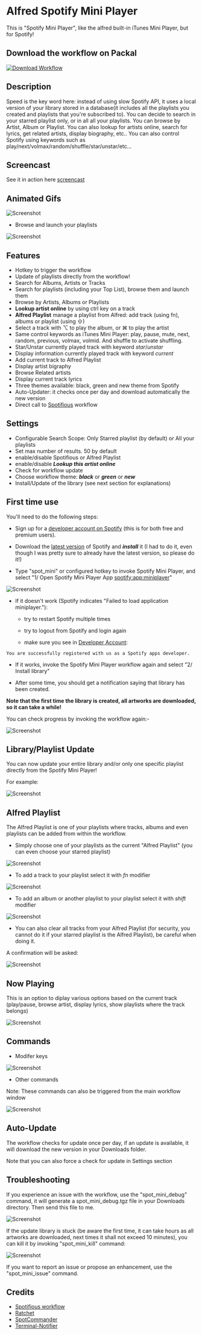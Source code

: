 # Alfred Spotify Mini Player


This is "Spotify Mini Player", like the alfred built-in iTunes Mini Player, but for Spotify!

## Download the workflow on Packal

[![Download Workflow](https://raw.github.com/vdesabou/alfred-spotify-mini-player/master/images/alfred-workflow-icon.png)](http://www.packal.org/workflow/spotify-mini-player)

## Description

Speed is the key word here: instead of using slow Spotify API, it uses a local version of your library stored in a database(it includes all the playlists you created and playlists that you're subscribed to). You can decide to search in your starred playlist only, or in all all your playlists. You can browse by Artist, Album or Playlist. You can also lookup for artists online, search for lyrics, get related artists, display biography, etc..
You can also control Spotify using keywords such as play/next/volmax/random/shuffle/star/unstar/etc...

## Screencast

See it in action here [screencast](http://quick.as/nmwxcxx0)

## Animated Gifs


![Screenshot](https://i.cloudup.com/LPzN0Syjga.gif)

* Browse and launch your playlists

![Screenshot](https://i.cloudup.com/v5zZ3SKm-U.gif)



## Features

* Hotkey to trigger the workflow
* Update of playlists directly from the workflow!
* Search for Albums, Artists or Tracks
* Search for playlists (including your Top List), browse them and launch them
* Browse by Artists, Albums or Playlists
* **Lookup artist online** by using ctrl key on a track
* **Alfred Playlist** manage a playlist from Alfred: add track (using fn), albums or playlist (using ⇧)
* Select a track with ⌥ to play the album, or ⌘ to play the artist
* Same control keywords as iTunes Mini Player: play, pause, mute, next, random, previous, volmax, volmid. And shuffle to activate shuffling.
* Star/Unstar currently played track with keyword *star*/*unstar*
* Display information currently played track with keyword *current*
* Add current track to Alfred Playlist
* Display artist bigraphy
* Browse Related artists
* Display current track lyrics
* Three themes available: black, green and new theme from Spotify
* Auto-Updater: it checks once per day and download automatically the new version
* Direct call to [Spotifious](http://www.alfredforum.com/topic/1644-spotifious-a-natural-spotify-controller-for-alfred) workflow

## Settings

* Configurable Search Scope: Only Starred playlist (by default) or All your playlists
* Set max number of results. 50 by default
* enable/disable Spotifious or Alfred Playlist
* enable/disable ***Lookup this artist online***
* Check for workflow update
* Choose workflow theme: ***black*** or ***green*** or ***new***
* Install/Update of the library (see next section for explanations)

## First time use

You'll need to do the following steps:

* Sign up for a [developer account on Spotify](https://devaccount.spotify.com/my-account/) (this is for both free and premium users).

* Download the [latest version](https://www.spotify.com/fr/download/mac/) of Spotify and ***install*** it (I had to do it, even though I was pretty sure to already have the latest version, so please do it!)

* Type "spot_mini" or configured hotkey to invoke Spotify Mini Player, and select "1/ Open Spotify Mini Player App <spotify:app:miniplayer>" 

![Screenshot](https://i.cloudup.com/QVFwkPR7V7.png)

* If it doesn't work (Spotify indicates "Failed to load application miniplayer."):

  * try to restart Spotify multiple times
  
  * try to logout from Spotify and login again
  
  * make sure you see in [Developer Account](https://devaccount.spotify.com/my-account/):

```  
You are successfully registered with us as a Spotify apps developer.
```

* If it works, invoke the Spotify Mini Player workflow again and select "2/ Install library"

* After some time, you should get a notification saying that library has been created.

**Note that the first time the library is created, all artworks are downloaded, so it can take a while!**

You can check progress by invoking the workflow again:-

![Screenshot](https://i.cloudup.com/NajHMexvb7.png)


## Library/Playlist Update

You can now update your entire library and/or only one specific playlist directly from the Spotify Mini Player!

For example:

![Screenshot](https://i.cloudup.com/QER69TlaZa.png)

## Alfred Playlist

The Alfred Playlist is one of your playlists where tracks, albums and even playlists can be added from within the workflow.

* Simply choose one of your playlists as the current "Alfred Playlist" (you can even choose your starred playlist)

![Screenshot](https://i.cloudup.com/CkEfC9emQI.png)

* To add a track to your playlist select it with *fn* modifier

![Screenshot](https://i.cloudup.com/O9I8lqCvl3.png)

* To add an album or another playlist to your playlist select it with *shift* modifier

![Screenshot](https://i.cloudup.com/I6zvg23d39.png)


* You can also clear all tracks from your Alfred Playlist (for security, you cannot do it if your starred playlist is the Alfred Playlist), be careful when doing it. 

A confirmation will be asked:

![Screenshot](https://i.cloudup.com/y6qlZZaGaK.png)


## Now Playing

This is an option to diplay various options based on the current track (play/pause, browse artist, display lyrics, show playlists where the track belongs)

![Screenshot](https://i.cloudup.com/PZrDLRlLwb.png)

## Commands

* Modifer keys

![Screenshot](https://i.cloudup.com/8TSup8JB2l.png)

* Other commands

Note: These commands can also be triggered from the main workflow window

![Screenshot](https://i.cloudup.com/nGQOVeLbdr.png)


## Auto-Update

The workflow checks for update once per day, if an update is available, it will download the new version in your Downloads folder.

Note that you can also force a check for update in Settings section

## Troubleshooting

If you experience an issue with the workflow, use the "spot_mini_debug" command, it will generate a spot_mini_debug.tgz file in your Downloads directory. Then send this file to me.

![Screenshot](https://i.cloudup.com/rkqaeTehJK.png)

If the update library is stuck (be aware the first time, it can take hours as all artworks are downloaded, next times it shall not exceed 10 minutes), you can kill it by invoking "spot_mini_kill" command:

![Screenshot](https://i.cloudup.com/rusuJc78Wg.png)

If you want to report an issue or propose an enhancement, use the "spot_mini_issue" command.

## Credits

* [Spotifious workflow](https://github.com/citelao/Spotify-for-Alfred)
* [Ratchet](http://socketo.me)
* [SpotCommander](https://github.com/olejon/spotcommander)
* [Terminal-Notifier](https://github.com/alloy/terminal-notifier)




